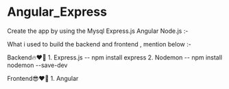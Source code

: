 # Angular_Express
Create the app by using the Mysql Express.js Angular Node.js :-

What i used to build the backend and frontend , mention below :-

Backend🔥❤️‍🔥
    1. Express.js -- npm install express
    2. Nodemon -- npm install nodemon --save-dev
    
Frontend😎❤️‍🔥
    1. Angular
    
